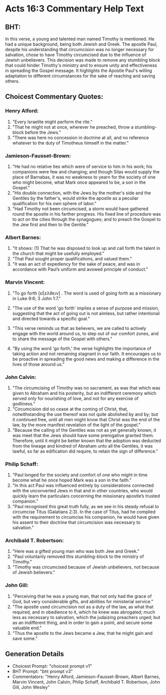 # Acts 16:3 Commentary Help Text

## BHT:
In this verse, a young and talented man named Timothy is mentioned. He had a unique background, being both Jewish and Greek. The apostle Paul, despite his understanding that circumcision was no longer necessary for salvation, chose to have Timothy circumcised due to the influence of Jewish unbelievers. This decision was made to remove any stumbling block that could hinder Timothy's ministry and to ensure unity and effectiveness in spreading the Gospel message. It highlights the Apostle Paul's willing adaptation to different circumstances for the sake of reaching and saving others.

## Choicest Commentary Quotes:
### Henry Alford:
1. "Every Israelite might perform the rite."
2. "That he might not at once, wherever he preached, throw a stumbling-block before the Jews."
3. "There was here no concession in doctrine at all, and no reference whatever to the duty of Timotheus himself in the matter."

### Jamieson-Fausset-Brown:
1. "He had no relative ties which were of service to him in his work; his companions were few and changing; and though Silas would supply the place of Barnabas, it was no weakness to yearn for the society of one who might become, what Mark once appeared to be, a son in the Gospel."
2. "His double connection, with the Jews by the mother's side and the Gentiles by the father's, would strike the apostle as a peculiar qualification for his own sphere of labor."
3. "Had Timothy not been circumcised, a storm would have gathered round the apostle in his farther progress. His fixed line of procedure was to act on the cities through the synagogues; and to preach the Gospel to the Jew first and then to the Gentile."

### Albert Barnes:
1) "It shows: (1) That he was disposed to look up and call forth the talent in the church that might be usefully employed."
2) "That Paul sought proper qualifications, and valued them."
3) "It was an act of expediency for the sake of peace, and was in accordance with Paul’s uniform and avowed principle of conduct."

### Marvin Vincent:
1. "To go forth [εξελθειν] . The word is used of going forth as a missionary in Luke 9:6; 3 John 1:7."

2. "The use of the word 'go forth' implies a sense of purpose and mission, suggesting that the act of going out is not aimless, but rather intentional and directed towards a specific goal."

3. "This verse reminds us that as believers, we are called to actively engage with the world around us, to step out of our comfort zones, and to share the message of the Gospel with others."

4. "By using the word 'go forth,' the verse highlights the importance of taking action and not remaining stagnant in our faith. It encourages us to be proactive in spreading the good news and making a difference in the lives of those around us."

### John Calvin:
1. "The circumcising of Timothy was no sacrament, as was that which was given to Abraham and his posterity, but an indifferent ceremony which served only for nourishing of love, and not for any exercise of godliness."
2. "Circumcision did so cease at the coming of Christ, that, notwithstanding the use thereof was not quite abolished by and by; but it continued free, until all men might know that Christ was the end of the law, by the more manifest revelation of the light of the gospel."
3. "Because the calling of the Gentiles was not as yet generally known, it was meet that the Jews should have some prerogative granted them. Therefore, until it might be better known that the adoption was deducted from the lineage and kindred of Abraham unto all the Gentiles, it was lawful, so far as edification did require, to retain the sign of difference."

### Philip Schaff:
1. "Paul longed for the society and comfort of one who might in time become what he once hoped Mark was a son in the faith." 
2. "In this act Paul was influenced entirely by considerations connected with the unconverted Jews in that and in other countries, who would quickly learn the particulars concerning the missionary apostle’s trusted companion." 
3. "Paul recognised this great truth fully, as we see in his steady refusal to circumcise Titus (Galatians 2:3). In the case of Titus, had he complied with the requirement to circumcise his companion, he would have given his assent to their doctrine that circumcision was necessary to salvation."

### Archibald T. Robertson:
1. "Here was a gifted young man who was both Jew and Greek."
2. "Paul voluntarily removed this stumbling-block to the ministry of Timothy."
3. "Timothy was circumcised because of Jewish unbelievers, not because of Jewish believers."

### John Gill:
1. "Perceiving that he was a young man, that not only had the grace of God, but very considerable gifts, and abilities for ministerial service."
2. "The apostle used circumcision not as a duty of the law, as what that required, and in obedience to it, which he knew was abrogated; much less as necessary to salvation, which the judaizing preachers urged; but as an indifferent thing, and in order to gain a point, and secure some valuable end."
3. "Thus the apostle to the Jews became a Jew, that he might gain and save some."


## Generation Details
- Choicest Prompt: "choicest prompt v1"
- BHT Prompt: "bht prompt v3"
- Commentators: "Henry Alford, Jamieson-Fausset-Brown, Albert Barnes, Marvin Vincent, John Calvin, Philip Schaff, Archibald T. Robertson, John Gill, John Wesley"

